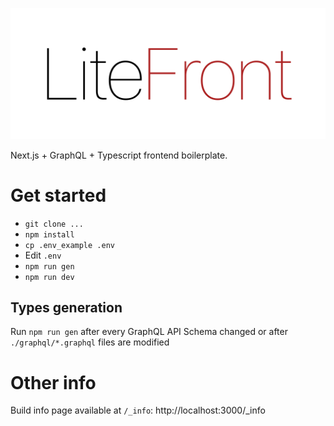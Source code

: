 ![](./.github/logo.png)

Next.js + GraphQL + Typescript frontend boilerplate.

# Get started
- `git clone ...`
- `npm install`
-  `cp .env_example .env`
- Edit `.env`
- `npm run gen`
- `npm run dev`

## Types generation
Run `npm run gen` after every GraphQL API Schema changed or after `./graphql/*.graphql` files are modified

# Other info
Build info page available at `/_info`: http://localhost:3000/_info
